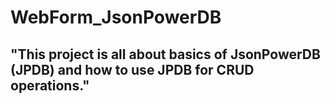# WebForm_JsonPowerDB

## "This project is all about basics of JsonPowerDB (JPDB) and how to use JPDB for CRUD operations."


